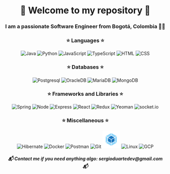 <h1 align="center">🎉 Welcome to my repository 🎉</h1>
<h3 align="center">I am a passionate Software Engineer from Bogotá, Colombia 👨‍💻</h3>
<div align="center">
  <h3>⭐ Languages ⭐</h3>
  <img title="Java" alt="Java" width="55px" src="https://brandslogos.com/wp-content/uploads/images/java-logo-1.png">
  <img title="Python" alt="Python" width="55px" src="https://brandslogos.com/wp-content/uploads/thumbs/python-logo.png">
  <img title="JavaScript" alt="JavaScript" width="55px" src="https://brandslogos.com/wp-content/uploads/thumbs/javascript-logo.png">
  <img title="TypeScript" alt="TypeScript" width="55px" src="https://upload.wikimedia.org/wikipedia/commons/thumb/4/4c/Typescript_logo_2020.svg/768px-Typescript_logo_2020.svg.png?20210506173343">
  <img title="HTML" alt="HTML" width="55px" src="https://brandslogos.com/wp-content/uploads/thumbs/html-logo.png">
  <img title="CSS" alt="CSS" width="55px" src="https://brandslogos.com/wp-content/uploads/thumbs/css-logo.png">

<h3>⭐ Databases ⭐</h3>
  <img title="Postgresql" alt="Postgresql" width="55px" src="https://brandslogos.com/wp-content/uploads/images/large/postgresql-inc-logo.png">
  <img title="OracleDB" alt="OracleDB" width="55px" src="https://m.media-amazon.com/images/I/41QodfboFdL.png">
  <img title="MariaDB" alt="MariaDB" width="55px" src="https://brandslogos.com/wp-content/uploads/images/large/mariadb-logo.png">
  <img title="MongoDB" alt="MongoDB" width="55px" src="https://cdn.icon-icons.com/icons2/2699/PNG/512/mongodb_logo_icon_170943.png">

  <h3>⭐ Frameworks and Libraries ⭐</h3>
  <img title="Spring" alt="Spring" width="55px" src="https://brandslogos.com/wp-content/uploads/images/spring-logo.png">
  <img title="Node" alt="Node" width="55px" src="https://cdn-icons-png.flaticon.com/512/5968/5968322.png">
  <img title="Express" alt="Express" width="55px" src="https://adware-technologies.s3.amazonaws.com/uploads/technology/thumbnail/20/express-js.png">
  <img title="React" alt="React" width="55px" src="https://upload.wikimedia.org/wikipedia/commons/thumb/4/47/React.svg/1200px-React.svg.png">
  <img title="Redux" alt="Redux" width="55px" src="https://upload.wikimedia.org/wikipedia/commons/4/49/Redux.png">
  <img title="Yeoman" alt="Yeoman" width="55px" src="https://brandslogos.com/wp-content/uploads/images/yeoman-logo.png">
  <img title="socket.io" alt="socket.io" width="55px" src="https://upload.wikimedia.org/wikipedia/commons/thumb/9/96/Socket-io.svg/1200px-Socket-io.svg.png">

  <h3>⭐ Miscellaneous ⭐</h3>
  <img title="Hibernate" alt="Hibernate" width="55px" src="https://play-lh.googleusercontent.com/Gwj_E5u_VCKXCM2JuedvsOnTN4REq_m68RKB6NQM5X4kT6mpHrqHP27uoRp6B7QX-3w">
  <img title="Docker" alt="Docker" width="55px" src="https://brandslogos.com/wp-content/uploads/images/docker-logo.png">
  <img title="Postman" alt="Postman" width="55px" src="https://www.itsdelta.ru/upload/iblock/d41/d4164c9d28b9e2c11e347b5e477ab831.png">
  <img title="Git" alt="Git" width="55px" src="https://victorroblesweb.es/wp-content/uploads/2018/04/git.png">
  <img title="Webpack" alt="Webpack" width="55px" src="https://raw.githubusercontent.com/github/explore/master/topics/webpack/webpack.png">
  <img title="Linux" alt="Linux" width="55px" src="https://brandslogos.com/wp-content/uploads/images/linux-tux-logo.png">
  <img title="GCP" alt="GCP" width="55px" src="https://www.sophos.com/sites/default/files/2022-02/googlecloud.png">
  
</div>
<h5 align="center">📬 Contact me if you need anything algo: sergioduartedev@gmail.com 📬</h5>

<!--
**Checho019/Checho019** is a ✨ _special_ ✨ repository because its `README.md` (this file) appears on your GitHub profile.

Here are some ideas to get you started:

- 🔭 I’m currently working on ...
- 🌱 I’m currently learning ...
- 👯 I’m looking to collaborate on ...
- 🤔 I’m looking for help with ...
- 💬 Ask me about ...
- 📫 How to reach me: ...
- 😄 Pronouns: ...
- ⚡ Fun fact: ...
-->
